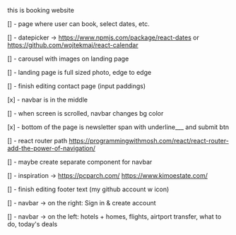 this is booking website

[] - page where user can book, select dates, etc.

[] - datepicker -> https://www.npmjs.com/package/react-dates or https://github.com/wojtekmaj/react-calendar

[] - carousel with images on landing page

[] - landing page is full sized photo, edge to edge

[] - finish editing contact page (input paddings)

[x] - navbar is in the middle

[] - when screen is scrolled, navbar changes bg color

[x] - bottom of the page is newsletter span with underline\_\_\_ and submit btn

[] - react router path https://programmingwithmosh.com/react/react-router-add-the-power-of-navigation/

[] - maybe create separate component for navbar

[] - inspiration -> https://pcparch.com/ https://www.kimoestate.com/

[] - finish editing footer text (my github account w icon)

[] - navbar -> on the right: Sign in & create account

[] - navbar -> on the left: hotels + homes, flights, airtport transfer, what to do, today's deals
